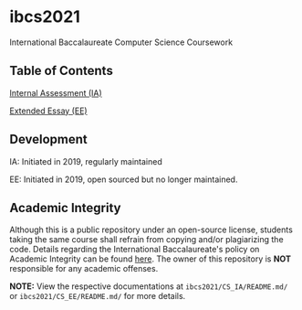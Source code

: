 # ibcs2021
International Baccalaureate Computer Science Coursework

## Table of Contents
[Internal Assessment (IA)](https://github.com/macarl08/ibcs2021/tree/master/CS_IA)

[Extended Essay (EE)](https://github.com/macarl08/ibcs2021/tree/master/CS_EE)

## Development
IA: Initiated in 2019, regularly maintained

EE: Initiated in 2019, open sourced but no longer maintained.

## Academic Integrity
Although this is a public repository under an open-source license, students taking the same course shall refrain from copying and/or plagiarizing the code. Details regarding the International Baccalaureate's policy on Academic Integrity can be found [here](https://www.ibo.org/contentassets/76d2b6d4731f44ff800d0d06d371a892/academic-integrity-policy-english.pdf). The owner of this repository is **NOT** responsible for any academic offenses.


**NOTE:** View the respective documentations at `ibcs2021/CS_IA/README.md/` or `ibcs2021/CS_EE/README.md/` for more details. 